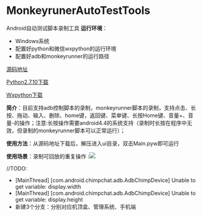# MonkeyrunerAutoTestTools
Android自动测试脚本录制工具
**运行环境**：
- Windows系统 
- 配置好python和微信wxpython的运行环境
- 配置好adb和monkeyrunner的运行路径

 [源码地址](https://github.com/aizaimenghuangu/MonkeyrunerAutoTestTools)

 [Python2.7.10下载](https://www.python.org/downloads/release/python-2710/)
  
 [Wxpython下载](http://www.wxpython.org/download.php#msw)

**简介**：目前支持adb控制脚本的录制，monkeyrunner脚本的录制，支持点击、长按、拖动、输入、删除、home键，返回键、菜单键、长按Home键、音量+、音量-的操作；注意:长按操作需要android4.4的系统支持（录制时长按在程序中无效，但录制的monkeyrunner脚本可以正常运行）；

**使用方法**：从源码地址下载后，解压进入ui目录，双击Main.pyw即可运行

**使用场景**：录制可回放的重复操作
:![][image-1] 

[image-1]:	res/startPage.png

//TODO:
- [MainThread] [com.android.chimpchat.adb.AdbChimpDevice] Unable to get variable: display.width
- [MainThread] [com.android.chimpchat.adb.AdbChimpDevice] Unable to get variable: display.height
- 新建3个分支：分别对应机顶盒、管理系统、手机端